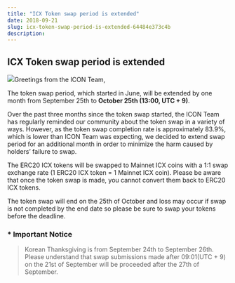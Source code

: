 ```yaml
---
title: "ICX Token swap period is extended"
date: 2018-09-21
slug: icx-token-swap-period-is-extended-64484e373c4b
description:
---
```


## ICX Token swap period is extended

![](https://cdn-images-1.medium.com/max/800/1*k6W2hsneHjTap5b4jaezRQ.png)Greetings from the ICON Team,

The token swap period, which started in June, will be extended by one month from September 25th to **October 25th (13:00, UTC + 9)**.

Over the past three months since the token swap started, the ICON Team has regularly reminded our community about the token swap in a variety of ways. However, as the token swap completion rate is approximately 83.9%, which is lower than ICON Team was expecting, we decided to extend swap period for an additional month in order to minimize the harm caused by holders’ failure to swap.

The ERC20 ICX tokens will be swapped to Mainnet ICX coins with a 1:1 swap exchange rate (1 ERC20 ICX token = 1 Mainnet ICX coin). Please be aware that once the token swap is made, you cannot convert them back to ERC20 ICX tokens.

The token swap will end on the 25th of October and loss may occur if swap is not completed by the end date so please be sure to swap your tokens before the deadline.

### * Important Notice


> Korean Thanksgiving is from September 24th to September 26th. Please understand that swap submissions made after 09:01(UTC + 9) on the 21st of September will be proceeded after the 27th of September.

